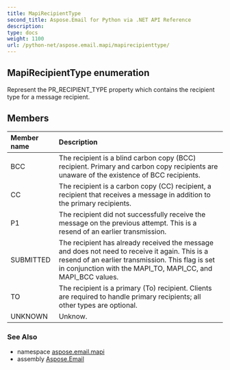 ```yaml
---
title: MapiRecipientType
second_title: Aspose.Email for Python via .NET API Reference
description: 
type: docs
weight: 1100
url: /python-net/aspose.email.mapi/mapirecipienttype/
---
```


## MapiRecipientType enumeration

Represent the PR_RECIPIENT_TYPE property which contains the recipient type for a message recipient.

## Members
| Member name | Description |
| :- | :- |
|BCC|The recipient is a blind carbon copy (BCC) recipient. Primary and carbon copy recipients are unaware of the existence of BCC recipients.|
|CC|The recipient is a carbon copy (CC) recipient, a recipient that receives a message in addition to the primary recipients.|
|P1|The recipient did not successfully receive the message on the previous attempt. This is a resend of an earlier transmission.|
|SUBMITTED|The recipient has already received the message and does not need to receive it again. This is a resend of an earlier transmission. This flag is set in conjunction with the MAPI_TO, MAPI_CC, and MAPI_BCC values.|
|TO|The recipient is a primary (To) recipient. Clients are required to handle primary recipients; all other types are optional.|
|UNKNOWN|Unknow.|

### See Also

* namespace [aspose.email.mapi](/python-net/aspose.email.mapi/)
* assembly [Aspose.Email](/python-net/)


